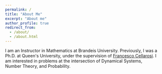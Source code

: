 ```yaml
---
permalink: /
title: "About Me"
excerpt: "About me"
author_profile: true
redirect_from: 
  - /about/
  - /about.html
---
```


I am an Instructor in Mathematics at Brandeis University. Previously, I was a Ph.D. at Queen's University, under the supervision of [Francesco Cellarosi](https://sites.google.com/view/fcellaro/home). I am interested in problems at the intersection of Dynamical Systems, Number Theory, and Probability. 

